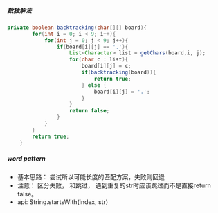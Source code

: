 ##### 数独解法
```java
private boolean backtracking(char[][] board){
        for(int i = 0; i < 9; i++){
            for(int j = 0; j < 9; j++){
                if(board[i][j] == '.'){
                    List<Character> list = getChars(board,i, j);
                    for(char c : list){
                        board[i][j] = c;
                        if(backtracking(board)){
                            return true;
                        } else {
                            board[i][j] = '.';
                        }
                    }
                    return false;
                }
            }
        }
        return true;
    }
```

##### word pattern
- 基本思路： 尝试所以可能长度的匹配方案，失败则回退
- 注意： 区分失败， 和跳过， 遇到重复的str时应该跳过而不是直接return false。 
- api: String.startsWith(index, str)